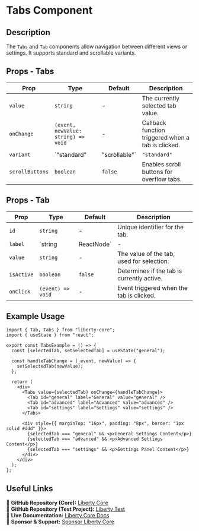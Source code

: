 # Tabs Component

## Description
The `Tabs` and `Tab` components allow navigation between different views or settings. It supports standard and scrollable variants.

## Props - Tabs
| Prop           | Type                                   | Default      | Description                                      |
|---------------|--------------------------------------|--------------|--------------------------------------------------|
| `value`       | `string`                              | -            | The currently selected tab value.               |
| `onChange`    | `(event, newValue: string) => void`  | -            | Callback function triggered when a tab is clicked. |
| `variant`     | `"standard" | "scrollable"`           | `"standard"` | Defines if the tabs are standard or scrollable. |
| `scrollButtons` | `boolean`                          | `false`     | Enables scroll buttons for overflow tabs.       |

## Props - Tab
| Prop         | Type                  | Default  | Description                                   |
|-------------|----------------------|----------|-----------------------------------------------|
| `id`       | `string`             | -        | Unique identifier for the tab.                |
| `label`    | `string | ReactNode`  | -        | Label displayed inside the tab.               |
| `value`    | `string`             | -        | The value of the tab, used for selection.     |
| `isActive` | `boolean`            | `false` | Determines if the tab is currently active.    |
| `onClick`  | `(event) => void`    | -        | Event triggered when the tab is clicked.      |

## Example Usage
```tsx
import { Tab, Tabs } from "liberty-core";
import { useState } from "react";

export const TabsExample = () => {
  const [selectedTab, setSelectedTab] = useState("general");

  const handleTabChange = (_event, newValue) => {
    setSelectedTab(newValue);
  };

  return (
    <div>
      <Tabs value={selectedTab} onChange={handleTabChange}>
        <Tab id="general" label="General" value="general" />
        <Tab id="advanced" label="Advanced" value="advanced" />
        <Tab id="settings" label="Settings" value="settings" />
      </Tabs>

      <div style={{ marginTop: "16px", padding: "8px", border: "1px solid #ddd" }}>
        {selectedTab === "general" && <p>General Settings Content</p>}
        {selectedTab === "advanced" && <p>Advanced Settings Content</p>}
        {selectedTab === "settings" && <p>Settings Panel Content</p>}
      </div>
    </div>
  );
};
```

## Useful Links
🔗 **GitHub Repository (Core):** [Liberty Core](https://github.com/fblettner/liberty-core/)  
🔗 **GitHub Repository (Test Project):** [Liberty Test](https://github.com/fblettner/liberty-test/)  
📖 **Live Documentation:** [Liberty Core Docs](https://docs.nomana-it.fr/liberty-core/)  
💖 **Sponsor & Support:** [Sponsor Liberty Core](https://github.com/sponsors/fblettner) 